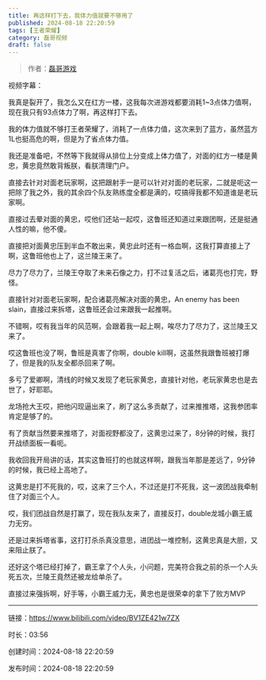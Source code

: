 ```yaml
---
title: 再这样打下去，我体力值就要不够用了
published: 2024-08-18 22:20:59
tags: [王者荣耀]
category: 磊哥视频
draft: false
---
```



> 作者：[磊哥游戏](https://space.bilibili.com/268941858?spm_id_from=333.788.upinfo.head.click)

视频字幕：

我真是裂开了，我怎么又在红方一楼，这我每次进游戏都要消耗1~3点体力值啊，现在我只有93点体力了啊，再这样打下去。

我的体力值就不够打王者荣耀了，消耗了一点体力值，这次来到了蓝方，虽然蓝方1L也挺高危的啊，但是为了省点体力值。

我还是准备吧，不然等下我就得从排位上分变成上体力值了，对面的红方一楼是黄忠，黄忠竟然敢背叛朕，看朕清理门户。

直接去针对对面老玩家啊，这把跟射手一是可以针对对面的老玩家，二就是呃这一把除了我之外，我的其余四个队友熟练度全都是满的，哎搞得我都不知道谁是老玩家啊。

直接过去晕对面的黄忠，哎他们还站一起哎，这鲁班还知道过来跟团啊，还是挺通人性的嘛，他不傻。

直接把对面黄忠压到半血不敢出来，黄忠此时还有一格血啊，这我打算直接上了啊，这鲁班他也上了，这兰陵王来了。

尽力了尽力了，兰陵王夺取了未来石像之力，打不过复活之后，诸葛亮也打完，野怪。

直接针对对面老玩家啊，配合诸葛亮解决对面的黄忠，An enemy has been slain，直接过来拆塔，这鲁班还会过来跟我一起推啊。

不错啊，哎有我当年的风范啊，会跟着我一起上啊，唉尽力了尽力了，这兰陵王又来了。

哎这鲁班也没了啊，鲁班是真害了你啊，double kill啊，这虽然我跟鲁班被打爆了，但是我的队友全都杀回来了啊。

多亏了爱卿啊，清线的时候又发现了老玩家黄忠，直接针对他，老玩家黄忠也是去世了，好耶耶。

龙场抢大王哎，把他闪现逼出来了，刷了这么多贡献了，过来推推塔，这我参团率肯定是够了的。

有了贡献当然要来推塔了，对面视野都没了，这黄忠过来了，8分钟的时候，我打开战绩面板一看呃。

我收回我开局讲的话，其实这鲁班打的也就这样啊，跟我当年那是差远了，9分钟的时候，我已经上高地了。

这黄忠是打不死我的，哎，这来了三个人，不过还是打不死我，这一波团战我牵制住了对面三个人。

哎，我们团战自然是打赢了，现在我队友来了，直接反打，double龙城小霸王威力无穷。

还是过来拆塔省事，这打打杀杀真没意思，进团战一堆控制，这黄忠真是大胆，又来阻止朕了。

还好这个塔已经打掉了，霸王拿了个人头，小问题，完美符合我之前的杀一个人头死五次，兰陵王竟然还被龙给单杀了。

直接过来强拆啊，好手等，小霸王威力无，黄忠也是很荣幸的拿下了败方MVP

---


链接：https://www.bilibili.com/video/BV1ZE421w7ZX



时长：03:56

创建时间：2024-08-18 22:20:59

发布时间：2024-08-18 22:20:59
